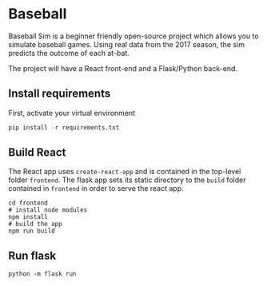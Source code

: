 # Baseball

Baseball Sim is a beginner friendly open-source project which allows you to simulate baseball games. Using real data from the 2017 season, the sim predicts the outcome of each at-bat.  

The project will have a React front-end and a Flask/Python back-end.  

## Install requirements

First, activate your virtual environment

```python
pip install -r requirements.txt
```

## Build React

The React app uses `create-react-app` and is contained in the top-level folder `frontend`. The flask app sets its static directory to the `build` folder contained in `frontend` in order to serve the react app.

```
cd frontend
# install node modules
npm install
# build the app
npm run build
```

## Run flask

```
python -m flask run
```
